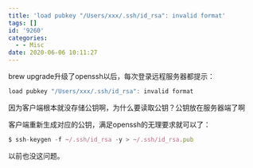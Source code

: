 ```yaml
---
title: 'load pubkey "/Users/xxx/.ssh/id_rsa": invalid format'
tags: []
id: '9260'
categories:
  - - Misc
date: 2020-06-06 10:11:27
---
```



<!-- more -->
brew upgrade升级了openssh以后，每次登录远程服务器都提示：
```js
load pubkey "/Users/xxx/.ssh/id_rsa": invalid format
```

因为客户端根本就没存储公钥啊，为什么要读取公钥？公钥放在服务器端了啊

客户端重新生成对应的公钥，满足openssh的无理要求就可以了：
```js
$ ssh-keygen -f ~/.ssh/id_rsa -y > ~/.ssh/id_rsa.pub
```

以前也没这问题。